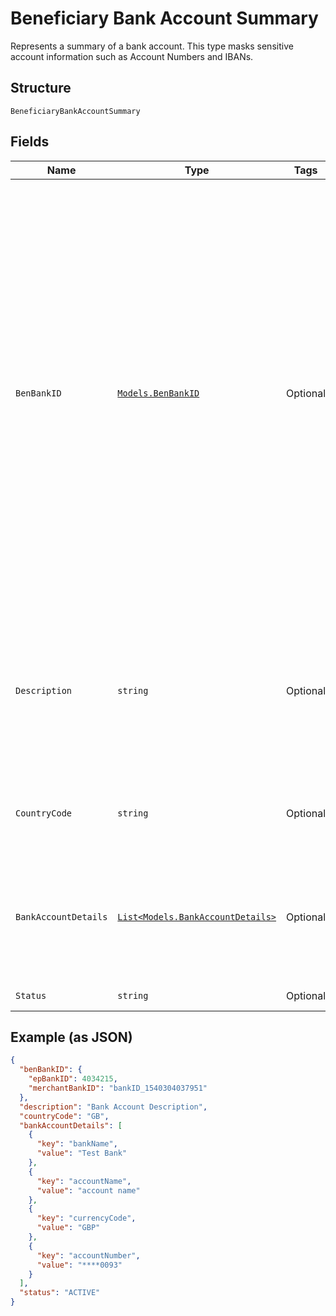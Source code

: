 
# Beneficiary Bank Account Summary

Represents a summary of a bank account. This type masks sensitive account information such as Account Numbers and IBANs.

## Structure

`BeneficiaryBankAccountSummary`

## Fields

| Name | Type | Tags | Description |
|  --- | --- | --- | --- |
| `BenBankID` | [`Models.BenBankID`](../../doc/models/ben-bank-id.md) | Optional | This group consists of all possible beneficiary bank identifier types. The 'epBankID' field is a unique identifier for a beneficiary bank account. The 'merchantBankID' is an optional merchant specified identifier for the beneficiary bank account. The 'epBankID', 'merchantBankID' or both 'epBankID' and 'merchantBankID' can be supplied. A mapping will be performed to retrieve the merchant bank ID from the supplied EP bank ID and vice versa. If both the 'epBankID' and 'merchantBankID' are supplied, a check will be performed to ensure that the two are mapped. If the two provided fields are not mapped, then a validation error code will be returned. At least one of the fields must be populated. |
| `Description` | `string` | Optional | Type which defines a beneficiary bank account description. Each bank account must be given a description therefore this is a mandatory component of the BeneficiaryBankAccount complex type.<br>**Constraints**: *Minimum Length*: `1`, *Maximum Length*: `254` |
| `CountryCode` | `string` | Optional | Valid supported ISO 3166 2-character country code.<br>**Constraints**: *Minimum Length*: `2`, *Maximum Length*: `2` |
| `BankAccountDetails` | [`List<Models.BankAccountDetails>`](../../doc/models/bank-account-details.md) | Optional | The bank account details such as accountName, bankName, accountNumber etc...The list of bank account fields vary by country.<br>**Constraints**: *Minimum Items*: `1` |
| `Status` | `string` | Optional | Status of the bank account. |

## Example (as JSON)

```json
{
  "benBankID": {
    "epBankID": 4034215,
    "merchantBankID": "bankID_1540304037951"
  },
  "description": "Bank Account Description",
  "countryCode": "GB",
  "bankAccountDetails": [
    {
      "key": "bankName",
      "value": "Test Bank"
    },
    {
      "key": "accountName",
      "value": "account name"
    },
    {
      "key": "currencyCode",
      "value": "GBP"
    },
    {
      "key": "accountNumber",
      "value": "****0093"
    }
  ],
  "status": "ACTIVE"
}
```

